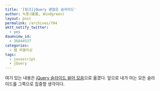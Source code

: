 ```yaml
---
title: '[링크]jQuery 괜찮은 슬라이드'
author: 녹풍(綠風, Windgreen)
layout: post
permalink: /archives/704
aktt_notify_twitter:
  - yes
daumview_id:
  - 36844537
categories:
  - 웹 퍼블리싱
tags:
  - javascript
  - jQuery
---
```

여기 있는 내용은 [jQuery 슬라이드 뷰어 모음][1]으로 옮겼다. 앞으로 내가 아는 모든 슬라이드를 그쪽으로 집중할 생각이다.

 [1]: http://mytory.local/archives/410 "[링크] jQuery 슬라이드 뷰어 모음"